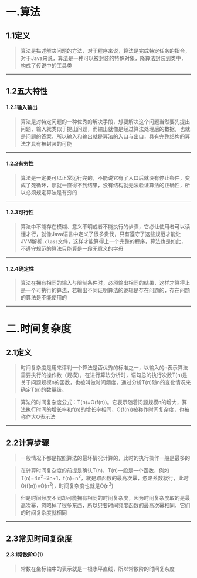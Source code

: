 
# 一.算法

## 1.1定义

>算法是描述解决问题的方法，对于程序来说，算法是完成特定任务的指令，对于Java来说，算法是一种可以被封装的特殊对象，降算法封装到类中，构成了传说中的工具类

****

## 1.2五大特性

#### 1.2.1输入输出

>算法是对特定问题的一种优秀的解决手段，想要解决这个问题当然要先提出问题，输入就类似于提出问题，而输出就像是经过算法处理后的数据，也就是问题的答案，所以输入和输出就是算法的入口与出口，具有完整结构的算法才具有被封装的可能

****

#### 1.2.2有穷性

>算法是一定要可以正常运行完的，不能说它有了入口后就没有停止条件，变成了死循环，那就一直得不到结果，没有结构就无法验证算法的正确性，所以必须规定算法是有穷的

****

#### 1.2.3可行性

>算法中不能存在模糊、意义不明或者不能执行的步骤，它必让使用者可以读懂才行，就像Java语言中定义了很多贵伐，只有遵守了这些规范才能让JVM解析`.class`文件，这样才能算得上一个完整的程序，算法也是如此，不遵守规范的算法只能算是一段无意义的字母

****

#### 1.2.4确定性

>算法在拥有相同的输入与限制条件时，必须输出相同的结果，这样才算得上是一个可执行的算法，若输出不同证明算法的逻辑是存在问题的，存在问题的算法是不能使用的

****
# 二.时间复杂度

## 2.1定义

>时间复杂度是用来评判一个算法是否优秀的标准之一，以输入的n表示算法需要执行的操作数（规模），在进行算法分析时，语句总的执行次数T(n)是关于问题规模n的函数，也被叫做时间频度，通过分析T(n)随n的变化情况来确定T(n)的数量级。

>算法的时间复杂度公式：T(n)=O(f(n))。它表示随着问题规模n的增大，算法执行时间的增长率和f(n)的增长率相同，O(f(n))被称作时间复杂度，也被称作大O表示法

****

## 2.2计算步骤

>一般情况下都是按照算法的最坏情况计算的，此时的执行操作一般是最多的

>在计算时间复杂度的前提是确认T(n)，T(n)一般是一个函数，例如T(n)=4n<sup>2</sup>+2n+1，f(n)=n<sup>2</sup>，就是取函数的最高次幂，忽略系数就行，此时O(f(n))=O(n<sup>2</sup>)，时间复杂度也就是O(n<sup>2</sup>)

>但是时间频度不同却可能拥有相同的时间复杂度，因为时间复杂度取的是最高次幂，忽略掉了很多东西，所以只要时间频度函数的最高次幂相同，它们的时间复杂度就相同

****

## 2.3常见时间复杂度

#### 2.3.1常数阶O(1)

>常数在坐标轴中的表示就是一根水平直线，所以常数阶的时间复杂度

